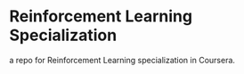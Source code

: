 #  Reinforcement Learning Specialization
a repo for Reinforcement Learning specialization in Coursera.

